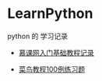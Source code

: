 # LearnPython
python 的 学习记录

* [慕课网入门基础教程记录](https://github.com/103style/LearnPython/tree/master/immoc)

* [菜鸟教程100例练习题](https://github.com/103style/LearnPython/tree/master/runoob)
